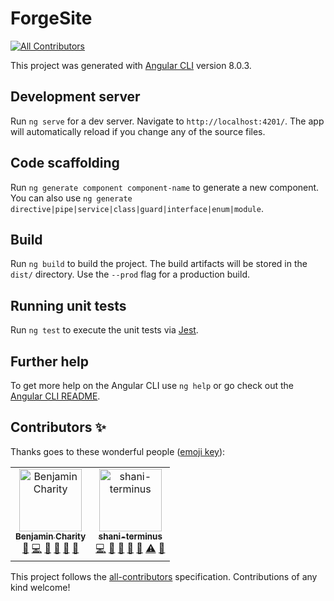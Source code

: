 # ForgeSite
[![All Contributors](https://img.shields.io/badge/all_contributors-2-orange.svg?style=flat-square)](#contributors)

This project was generated with [Angular CLI](https://github.com/angular/angular-cli) version 8.0.3.

## Development server

Run `ng serve` for a dev server. Navigate to `http://localhost:4201/`. The app will automatically reload if you change any of the source files.

## Code scaffolding

Run `ng generate component component-name` to generate a new component. You can also use `ng generate directive|pipe|service|class|guard|interface|enum|module`.

## Build

Run `ng build` to build the project. The build artifacts will be stored in the `dist/` directory. Use the `--prod` flag for a production build.

## Running unit tests

Run `ng test` to execute the unit tests via [Jest](https://jestjs.io/).

## Further help

To get more help on the Angular CLI use `ng help` or go check out the [Angular CLI README](https://github.com/angular/angular-cli/blob/master/README.md).

## Contributors ✨

Thanks goes to these wonderful people ([emoji key](https://allcontributors.org/docs/en/emoji-key)):

<!-- ALL-CONTRIBUTORS-LIST:START - Do not remove or modify this section -->
<!-- prettier-ignore-start -->
<!-- markdownlint-disable -->
<table>
  <tr>
    <td align="center"><a href="http://benjamincharity.com"><img src="https://avatars3.githubusercontent.com/u/270193?v=4" width="100px;" alt="Benjamin Charity"/><br /><sub><b>Benjamin Charity</b></sub></a><br /><a href="#design-benjamincharity" title="Design">🎨</a> <a href="https://github.com/GetTerminus/forge-site/commits?author=benjamincharity" title="Code">💻</a> <a href="https://github.com/GetTerminus/forge-site/commits?author=benjamincharity" title="Documentation">📖</a> <a href="#ideas-benjamincharity" title="Ideas, Planning, & Feedback">🤔</a> <a href="#review-benjamincharity" title="Reviewed Pull Requests">👀</a> <a href="#tool-benjamincharity" title="Tools">🔧</a></td>
    <td align="center"><a href="https://github.com/shani-terminus"><img src="https://avatars3.githubusercontent.com/u/44702601?v=4" width="100px;" alt="shani-terminus"/><br /><sub><b>shani-terminus</b></sub></a><br /><a href="https://github.com/GetTerminus/forge-site/commits?author=shani-terminus" title="Code">💻</a> <a href="https://github.com/GetTerminus/forge-site/commits?author=shani-terminus" title="Documentation">📖</a> <a href="#ideas-shani-terminus" title="Ideas, Planning, & Feedback">🤔</a> <a href="#maintenance-shani-terminus" title="Maintenance">🚧</a> <a href="#review-shani-terminus" title="Reviewed Pull Requests">👀</a> <a href="https://github.com/GetTerminus/forge-site/commits?author=shani-terminus" title="Tests">⚠️</a> <a href="#tool-shani-terminus" title="Tools">🔧</a></td>
  </tr>
</table>

<!-- markdownlint-enable -->
<!-- prettier-ignore-end -->
<!-- ALL-CONTRIBUTORS-LIST:END -->

This project follows the [all-contributors](https://github.com/all-contributors/all-contributors) specification. Contributions of any kind welcome!